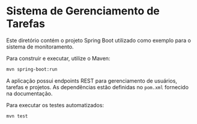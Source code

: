 # Sistema de Gerenciamento de Tarefas

Este diretório contém o projeto Spring Boot utilizado como exemplo para o sistema de monitoramento.

Para construir e executar, utilize o Maven:

```bash
mvn spring-boot:run
```

A aplicação possui endpoints REST para gerenciamento de usuários, tarefas e projetos.
As dependências estão definidas no `pom.xml` fornecido na documentação.

Para executar os testes automatizados:

```bash
mvn test
```
